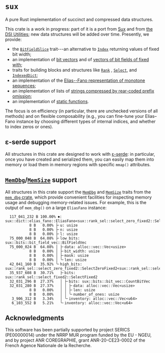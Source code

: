 # `sux`

A pure Rust implementation of succinct and compressed data structures.

This crate is a work in progress: 
part of it is a port from [Sux](https://sux.di.unimi.it/) and from [the DSI Utilities](https://dsiutils.di.unimi.it/);
new data structures will be added over time. Presently,
we provide:

- the [`BitFieldSlice`](crate::traits::bit_field_slice::BitFieldSlice) trait---an
  alternative to [`Index`](core::ops::Index) returning values of fixed bit width;
- an implementation of [bit vectors](crate::bits::BitVec) and of [vectors of bit fields of fixed with](crate::bits::BitFieldVec);
- traits for building blocks and structures like [`Rank`](crate::traits::rank_sel::Rank) , 
  [`Select`](crate::traits::rank_sel::Select), and [`IndexedDict`](crate::traits::indexed_dict::IndexedDict);
- an implementation of the [Elias--Fano representation of monotone sequences](crate::dict::elias_fano::EliasFano);
- an implementation of lists of [strings compressed by rear-coded prefix omission](crate::dict::rear_coded_list::RearCodedList);
- an implementation of [static functions](crate::func::VFunc).

The focus is on efficiency (in particular, there are unchecked versions of all methods) and
on flexible composability (e.g., you can fine-tune your Elias–Fano instance by choosing different
types of internal indices, and whether to index zeros or ones).

## ε-serde support

All structures in this crate are designed to work with [ε-serde](https://crates.io/crates/epserde):
in particular, once you have created and serialized them, you can easily map them into memory
or load them in memory regions with specific `mmap()` attributes.

## [`MemDbg`](mem_dbg::MemDbg)/[`MemSize`](mem_dbg::MemSize) support

All structures in this crate support the [`MemDbg`](mem_dbg::MemDbg) and 
[`MemSize`](mem_dbg::MemSize) traits from the
[`mem_dbg` crate](https://crates.io/crates/mem_dbg), which provide convenient facilities
for inspecting memory usage and debugging memory-related issues. For example, this is
the output of `mem_dbg()` on a large `EliasFano` instance:
```text
  117_041_232 B 100.00% ⏺: sux::dict::elias_fano::EliasFano<sux::rank_sel::select_zero_fixed2::SelectZeroFixed2<sux::rank_sel::select_fixed2::SelectFixed2>>
           8 B   0.00% ├╴u: usize
           8 B   0.00% ├╴n: usize
           8 B   0.00% ├╴l: usize
  75_000_048 B  64.08% ├╴low_bits: sux::bits::bit_field_vec::BitFieldVec
  75_000_024 B  64.08% │ ├╴data: alloc::vec::Vec<usize>
           8 B   0.00% │ ├╴bit_width: usize
           8 B   0.00% │ ├╴mask: usize
           8 B   0.00% │ ╰╴len: usize
  42_041_160 B  35.92% ╰╴high_bits: sux::rank_sel::select_zero_fixed2::SelectZeroFixed2<sux::rank_sel::select_fixed2::SelectFixed2>
  35_937_608 B  30.71%   ├╴bits: sux::rank_sel::select_fixed2::SelectFixed2
  32_031_296 B  27.37%   │ ├╴bits: sux::bits::bit_vec::CountBitVec
  32_031_280 B  27.37%   │ │ ├╴data: alloc::vec::Vec<usize>
           8 B   0.00%   │ │ ├╴len: usize
           8 B   0.00%   │ │ ╰╴number_of_ones: usize
   3_906_312 B   3.34%   │ ╰╴inventory: alloc::vec::Vec<u64>
   6_103_552 B   5.21%   ╰╴inventory: alloc::vec::Vec<u64>
```

## Acknowledgments

This software has been partially supported by project SERICS (PE00000014) under the NRRP MUR program funded by the EU - NGEU,
and by project ANR COREGRAPHIE, grant ANR-20-CE23-0002 of the French Agence Nationale de la Recherche.

